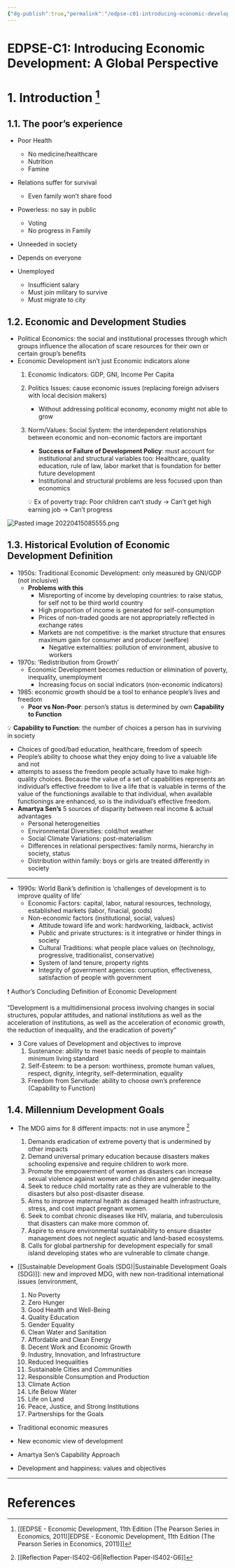 ```yaml
---
{"dg-publish":true,"permalink":"/edpse-c01-introducing-economic-development-a-global-perspective/"}
---
```


# EDPSE-C1: Introducing Economic Development: A Global Perspective

# 1. Introduction [^1]

## 1.1. The poor’s experience

- Poor Health
    - No medicine/healthcare
    - Nutrition
    - Famine
- Relations suffer for survival
    - Even family won’t share food
- Powerless: no say in public
    - Voting
    - No progress in Family

- Unneeded in society
- Depends on everyone
- Unemployed
    - Insufficient salary
    - Must join military to survive
    - Must migrate to city

## 1.2. Economic and Development Studies

- Political Economics: the social and institutional processes through which groups influence the allocation of scare resources for their own or certain group’s benefits
- Economic Development isn’t just Economic indicators alone
    1. Economic Indicators: GDP, GNI, Income Per Capita
    2. Politics Issues: cause economic issues (replacing foreign advisers with local decision makers)
        - Without addressing political economy, economy might not able to grow
    3. Norm/Values: Social System: the interdependent relationships between economic and non-economic factors are important
        - **Success or Failure of Development Policy**: must account for institutional and structural variables too: Healthcare, quality education, rule of law, labor market that is foundation for better future development
        - Institutional and structural problems are less focused upon than economics
        
        💡 Ex of poverty trap: Poor children can’t study → Can’t get high earning job → Can’t progress
        
![Pasted image 20220415085555.png](/img/user/assets/EDPSE-C01%20Introducing%20Economic%20Development%20A%20Global%20Perspective/Pasted%20image%2020220415085555.png)

## 1.3. Historical Evolution of Economic Development Definition

- 1950s: Traditional Economic Development: only measured by GNI/GDP (not inclusive)
    - **Problems with this**
        - Misreporting of income by developing countries: to raise status, for self not to be third world country
        - High proportion of income is generated for self-consumption
        - Prices of non-traded goods are not appropriately reflected in exchange rates
        - Markets are not competitive: is the market structure that ensures maximum gain for consumer and producer (welfare)
            - Negative externalities: pollution of environment, abusive to workers
- 1970s: ‘Redistribution from Growth’
    - Economic Development becomes reduction or elimination of poverty, inequality, unemployment
        - Increasing focus on social indicators (non-economic indicators)
- 1985: economic growth should be a tool to enhance people’s lives and freedom
    - **Poor vs Non-Poor**: person’s status is determined by own **Capability to Function**

💡 **Capability to Function**: the number of choices a person has in surviving in society

- Choices of good/bad education, healthcare, freedom of speech
- People’s ability to choose what they enjoy doing to live a valuable life and not 
- attempts to assess the freedom people actually have to make high-quality choices. Because the value of a set of capabilities represents an individual’s effective freedom to live a life that is valuable in terms of the value of the functionings available to that individual, when available functionings are enhanced, so is the individual’s effective freedom.
- **Amartya Sen’s** 5 sources of disparity between real income & actual advantages
    - Personal heterogeneities
    - Environmental Diversities: cold/hot weather
    - Social Climate Variations: post-materialism
    - Differences in relational perspectives: family norms, hierarchy in society, status
    - Distribution within family: boys or girls are treated differently in society

---

- 1990s: World Bank’s definition is ‘challenges of development is to improve quality of life’
    - Economic Factors: capital, labor, natural resources, technology, established markets (labor, finacial, goods)
    - Non-economic factors (institutional, social, values)
        - Attitude toward life and work: hardworking, laidback, activist
        - Public and private structures: is it integrative or hinder things in society
        - Cultural Traditions: what people place values on (technology, progressive, traditionalist, conservative)
        - System of land tenure, property rights
        - Integrity of government agencies: corruption, effectiveness, satisfaction of people with government

❗ Author’s Concluding Definition of Economic Development

“Development is a multidimensional process involving changes in social structures, popular attitudes, and national institutions as well as the acceleration of institutions, as well as the acceleration of economic growth, the reduction of inequality, and the eradication of poverty”


- 3 Core values of Development and objectives to improve
    1. Sustenance: ability to meet basic needs of people to maintain minimum living standard
    2. Self-Esteem: to be a person: worthiness, promote human values, respect, dignity, integrity, self-determination, equality
    3. Freedom from Servitude: ability to choose own’s preference (Capability to Function)

## 1.4. Millennium Development Goals

- The MDG aims for 8 different impacts: not in use anymore [^2]
    1. Demands eradication of extreme poverty that is undermined by other impacts
    2. Demand universal primary education because disasters makes schooling expensive and require children to work more.
    3. Promote the empowerment of women as disasters can increase sexual violence against women and children and gender inequality.
    4. Seek to reduce child mortality rate as they are vulnerable to the disasters but also post-disaster disease.
    5. Aims to improve maternal health as damaged health infrastructure, stress, and cost impact pregnant women.
    6. Seek to combat chronic diseases like HIV, malaria, and tuberculosis that disasters can make more common of.
    7. Aspire to ensure environmental sustainability to ensure disaster management does not neglect aquatic and land-based ecosystems.
    8. Calls for global partnership for development especially for small island developing states who are vulnerable to climate change.
- [[Sustainable Development Goals (SDG)\|Sustainable Development Goals (SDG)]]: new and improved MDG, with new non-traditional international issues (environment,
    1. No Poverty
    2. Zero Hunger
    3. Good Health and Well-Being
    4. Quality Education
    5. Gender Equality
    6. Clean Water and Sanitation
    7. Affordable and Clean Energy
    8. Decent Work and Economic Growth
    9. Industry, Innovation, and Infrastructure
    10. Reduced Inequalities
    11. Sustainable Cities and Communities
    12. Responsible Consumption and Production
    13. Climate Action
    14. Life Below Water
    15. Life on Land
    16. Peace, Justice, and Strong Institutions
    17. Partnerships for the Goals

- Traditional economic measures
- New economic view of development
- Amartya Sen’s Capability Approach
- Development and happiness: values and objectives

---

# References

[^1]: [[EDPSE - Economic Development, 11th Edition (The Pearson Series in Economics, 2011)\|EDPSE - Economic Development, 11th Edition (The Pearson Series in Economics, 2011)]] 

[^2]: [[Reflection Paper-IS402-G6\|Reflection Paper-IS402-G6]]